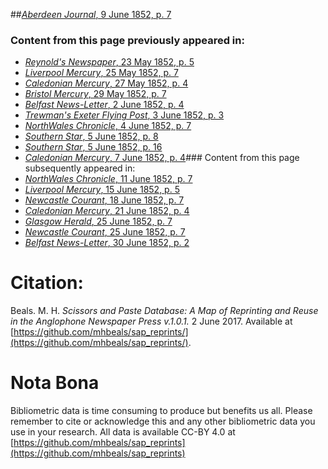 ##[*Aberdeen Journal*, 9 June 1852, p. 7](https://mhbeals.github.io/sap_html/Aberdeen-Journal/Aberdeen-Journal-9-June-1852-p-7)

### Content from this page previously appeared in:
+ [*Reynold's Newspaper*, 23 May 1852, p. 5](https://mhbeals.github.io/sap_html/Reynold's-Newspaper/Reynold's-Newspaper-23-May-1852-p-5)
+ [*Liverpool Mercury*, 25 May 1852, p. 7](https://mhbeals.github.io/sap_html/Liverpool-Mercury/Liverpool-Mercury-25-May-1852-p-7)
+ [*Caledonian Mercury*, 27 May 1852, p. 4](https://mhbeals.github.io/sap_html/Caledonian-Mercury/Caledonian-Mercury-27-May-1852-p-4)
+ [*Bristol Mercury*, 29 May 1852, p. 7](https://mhbeals.github.io/sap_html/Bristol-Mercury/Bristol-Mercury-29-May-1852-p-7)
+ [*Belfast News-Letter*, 2 June 1852, p. 4](https://mhbeals.github.io/sap_html/Belfast-News-Letter/Belfast-News-Letter-2-June-1852-p-4)
+ [*Trewman's Exeter Flying Post*, 3 June 1852, p. 3](https://mhbeals.github.io/sap_html/Trewman's-Exeter-Flying-Post/Trewman's-Exeter-Flying-Post-3-June-1852-p-3)
+ [*NorthWales Chronicle*, 4 June 1852, p. 7](https://mhbeals.github.io/sap_html/NorthWales-Chronicle/NorthWales-Chronicle-4-June-1852-p-7)
+ [*Southern Star*, 5 June 1852, p. 8](https://mhbeals.github.io/sap_html/Southern-Star/Southern-Star-5-June-1852-p-8)
+ [*Southern Star*, 5 June 1852, p. 16](https://mhbeals.github.io/sap_html/Southern-Star/Southern-Star-5-June-1852-p-16)
+ [*Caledonian Mercury*, 7 June 1852, p. 4](https://mhbeals.github.io/sap_html/Caledonian-Mercury/Caledonian-Mercury-7-June-1852-p-4)### Content from this page subsequently appeared in:
+ [*NorthWales Chronicle*, 11 June 1852, p. 7](https://mhbeals.github.io/sap_html/NorthWales-Chronicle/NorthWales-Chronicle-11-June-1852-p-7)
+ [*Liverpool Mercury*, 15 June 1852, p. 5](https://mhbeals.github.io/sap_html/Liverpool-Mercury/Liverpool-Mercury-15-June-1852-p-5)
+ [*Newcastle Courant*, 18 June 1852, p. 7](https://mhbeals.github.io/sap_html/Newcastle-Courant/Newcastle-Courant-18-June-1852-p-7)
+ [*Caledonian Mercury*, 21 June 1852, p. 4](https://mhbeals.github.io/sap_html/Caledonian-Mercury/Caledonian-Mercury-21-June-1852-p-4)
+ [*Glasgow Herald*, 25 June 1852, p. 7](https://mhbeals.github.io/sap_html/Glasgow-Herald/Glasgow-Herald-25-June-1852-p-7)
+ [*Newcastle Courant*, 25 June 1852, p. 7](https://mhbeals.github.io/sap_html/Newcastle-Courant/Newcastle-Courant-25-June-1852-p-7)
+ [*Belfast News-Letter*, 30 June 1852, p. 2](https://mhbeals.github.io/sap_html/Belfast-News-Letter/Belfast-News-Letter-30-June-1852-p-2)
                    
# Citation: 

Beals. M. H. *Scissors and Paste Database: A Map of Reprinting and Reuse in the Anglophone Newspaper Press v.1.0.1.* 2 June 2017. Available at [https://github.com/mhbeals/sap_reprints/](https://github.com/mhbeals/sap_reprints/). 
                    
# Nota Bona

Bibliometric data is time consuming to produce but benefits us all. Please remember to cite or acknowledge this and any other bibliometric data you use in your research. All data is available CC-BY 4.0 at [https://github.com/mhbeals/sap_reprints](https://github.com/mhbeals/sap_reprints)